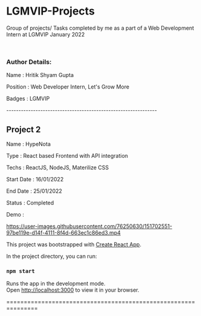 # LGMVIP-Projects
Group of projects/ Tasks completed by me as a part of a Web Development Intern at LGMVIP January 2022

<br>

### Author Details:
<p>Name     : Hritik Shyam Gupta</p>
<p>Position : Web Developer Intern, Let's Grow More</p>
<p>Badges   : LGMVIP</p>
--------------------------------------------------------------

## Project 2
<p>Name       : HypeNota</p>
<p>Type       : React based Frontend with API integration</p>
<p>Techs      : ReactJS, NodeJS, Materilize CSS</p>
<p>Start Date : 16/01/2022</p>
<p>End Date   : 25/01/2022</p>
<p>Status     : Completed</p>
<p>Demo       : </p>



https://user-images.githubusercontent.com/76250630/151702551-97be119e-d14f-4111-8f4d-663ec1c86ed3.mp4


This project was bootstrapped with [Create React App](https://github.com/facebook/create-react-app).

In the project directory, you can run:

### `npm start`

Runs the app in the development mode.\
Open [http://localhost:3000](http://localhost:3000) to view it in your browser.



===============================================================



